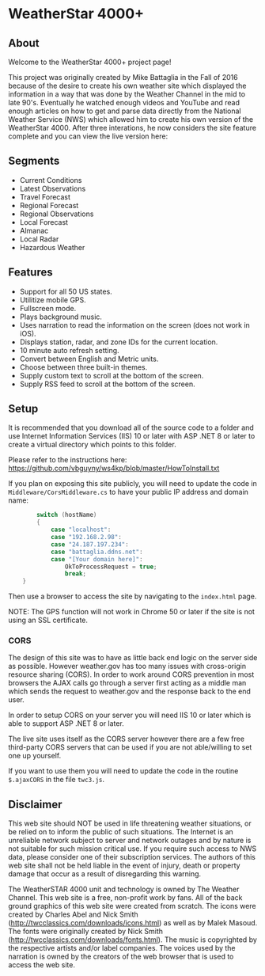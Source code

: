 # WeatherStar 4000+

## About

Welcome to the WeatherStar 4000+ project page!

This project was originally created by Mike Battaglia in the Fall of 2016 because of the desire to create his own weather site which displayed the information in a way that was done by the Weather Channel in the mid to late 90's.  Eventually he watched enough videos and YouTube and read enough articles on how to get and parse data directly from the National Weather Service (NWS) which allowed him to create his own version of the WeatherStar 4000.  After three interations, he now considers the site feature complete and you can view the live version here: 

## Segments

* Current Conditions
* Latest Observations
* Travel Forecast
* Regional Forecast
* Regional Observations
* Local Forecast
* Almanac
* Local Radar
* Hazardous Weather

## Features

* Support for all 50 US states.
* Utilitize mobile GPS.
* Fullscreen mode.
* Plays background music.
* Uses narration to read the information on the screen (does not work in iOS).
* Displays station, radar, and zone IDs for the current location.
* 10 minute auto refresh setting.
* Convert between English and Metric units.
* Choose between three built-in themes.
* Supply custom text to scroll at the bottom of the screen.
* Supply RSS feed to scroll at the bottom of the screen.

## Setup

It is recommended that you download all of the source code to a folder and use Internet Information Services (IIS) 10 or later with ASP .NET 8 or later to create a virtual directory which points to this folder.

Please refer to the instructions here: https://github.com/vbguyny/ws4kp/blob/master/HowToInstall.txt

If you plan on exposing this site publicly, you will need to update the code in `Middleware/CorsMiddleware.cs` to have your public IP address and domain name:
```c#
        switch (hostName)
        {
            case "localhost":
            case "192.168.2.98":
            case "24.187.197.234":
            case "battaglia.ddns.net":
		    case "[Your domain here]":
			    OkToProcessRequest = true;
			    break;
	}
```

Then use a browser to access the site by navigating to the `index.html` page.

NOTE: The GPS function will not work in Chrome 50 or later if the site is not using an SSL certificate.

### CORS

The design of this site was to have as little back end logic on the server side as possible. However weather.gov has too many issues with cross-origin resource sharing (CORS).  In order to work around CORS prevention in most browsers the AJAX calls go through a server first acting as a middle man which sends the request to weather.gov and the response back to the end user.

In order to setup CORS on your server you will need IIS 10 or later which is able to support ASP .NET 8 or later.

The live site uses itself as the CORS server however there are a few free third-party CORS servers that can be used if you are not able/willing to set one up yourself.

If you want to use them you will need to update the code in the routine `$.ajaxCORS` in the file `twc3.js`.

## Disclaimer

This web site should NOT be used in life threatening weather situations, or be relied on to inform the public of such situations. The Internet is an unreliable network subject to server and network outages and by nature is not suitable for such mission critical use. If you require such access to NWS data, please consider one of their subscription services. The authors of this web site shall not be held liable in the event of injury, death or property damage that occur as a result of disregarding this warning.

The WeatherSTAR 4000 unit and technology is owned by The Weather Channel. This web site is a free, non-profit work by fans. All of the back ground graphics of this web site were created from scratch.  The icons were created by Charles Abel and Nick Smith (http://twcclassics.com/downloads/icons.html) as well as by Malek Masoud.  The fonts were originally created by Nick Smith (http://twcclassics.com/downloads/fonts.html).  The music is copyrighted by the respective artists and/or label companies. The voices used by the narration is owned by the creators of the web browser that is used to access the web site.

